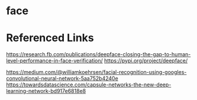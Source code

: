 # face


# Referenced Links 


https://research.fb.com/publications/deepface-closing-the-gap-to-human-level-performance-in-face-verification/
https://pypi.org/project/deepface/

https://medium.com/@williamkoehrsen/facial-recognition-using-googles-convolutional-neural-network-5aa752b4240e
https://towardsdatascience.com/capsule-networks-the-new-deep-learning-network-bd917e6818e8

